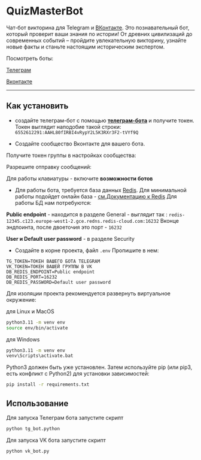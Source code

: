 # QuizMasterBot
Чат-бот викторина для Telegram и [ВКонтакте](https://vk.com/).
Это познавательный бот, который проверит ваши знания по истории! От древних цивилизаций до современных событий – пройдите увлекательную викторину, узнайте новые факты и станьте настоящим историческим экспертом.

Посмотреть боты:

[Телеграм]()

[Вконтакте]()

---

## Как установить

- создайте телеграм-бот с помощью [**телеграм-бота**](https://t.me/BotFather) и получите токен. Токен выглядит наподобие такой строки: 
```6552612291:AAHL80fIRBI4vRypY2L5K3RXr3F2-tVYf9Q```

- Создайте сообщество Вконтакте для вашего бота.

Получите токен группы в настройках сообщества:

Разрешите отправку сообщений:

Для работы клавиатуры - включите **возможности ботов**

- Для работы бота, требуется база данных [Redis](https://redis.io).
Для минимальной работы подойдет онлайн база - [см.Документацию к Redis](https://redis.io/docs/latest/operate/rc/rc-quickstart/)
Для работы БД нам потребуются:

**Public endpoint** - находится в разделе General - выглядит так : ``redis-12345.c123.europe-west1-2.gce.redns.redis-cloud.com:16232``
Вконце эндпоинта, после двоеточия это порт - ``16232``

**User и Default user password** - в разделе Security

- Создайте в корне проекта, файл `.env` Пропишите в нем:

```
TG_TOKEN=ТОКЕН ВАШЕГО БОТА TELEGRAM
VK_TOKEN=ТОКЕН ВАШЕЙ ГРУППЫ В VK
DB_REDIS_ENDPOINT=Public endpoint 
DB_REDIS_PORT=16232
DB_REDIS_PASSWORD=Default user password
```

Для изоляции проекта рекомендуется развернуть виртуальное окружение:

для Linux и MacOS
```bash
python3.11 -m venv env
source env/bin/activate
```

для Windows
```bash
python3.11 -m venv env
venv\Scripts\activate.bat
```

Python3 должен быть уже установлен. Затем используйте pip (или pip3, есть конфликт с Python2) для установки зависимостей:

```bash
pip install -r requirements.txt
```

## Использование

Для запуска Телеграм бота запустите скрипт

```bash
python tg_bot.python
```

Для запуска VK бота запустите скрипт

```bash
python vk_bot.py
```

